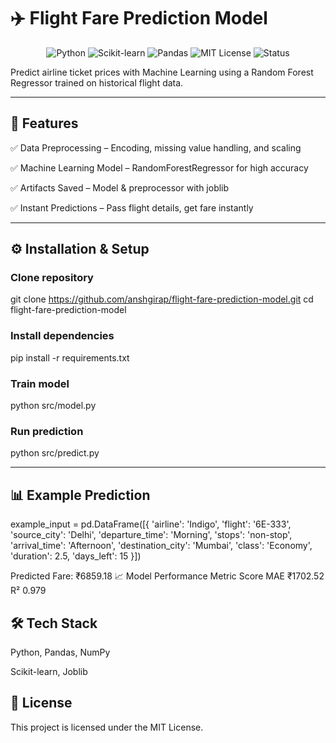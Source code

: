 # ✈️ Flight Fare Prediction Model

<p align="center"> <img src="https://img.shields.io/badge/Python-3.13-blue?logo=python" alt="Python"> <img src="https://img.shields.io/badge/Scikit--learn-Model-orange?logo=scikit-learn" alt="Scikit-learn"> <img src="https://img.shields.io/badge/Pandas-Data%20Analysis-yellow?logo=pandas" alt="Pandas"> <img src="https://img.shields.io/badge/License-MIT-green" alt="MIT License"> <img src="https://img.shields.io/badge/Status-Completed-brightgreen" alt="Status"> </p>
Predict airline ticket prices with Machine Learning using a Random Forest Regressor trained on historical flight data.

---

## 🚀 Features

✅ Data Preprocessing – Encoding, missing value handling, and scaling

✅ Machine Learning Model – RandomForestRegressor for high accuracy

✅ Artifacts Saved – Model & preprocessor with joblib

✅ Instant Predictions – Pass flight details, get fare instantly

---

## ⚙️ Installation & Setup

### Clone repository

git clone https://github.com/anshgirap/flight-fare-prediction-model.git
cd flight-fare-prediction-model

### Install dependencies

pip install -r requirements.txt

### Train model

python src/model.py

### Run prediction

python src/predict.py

---

## 📊 Example Prediction

example_input = pd.DataFrame([{
'airline': 'Indigo',
'flight': '6E-333',
'source_city': 'Delhi',
'departure_time': 'Morning',
'stops': 'non-stop',
'arrival_time': 'Afternoon',
'destination_city': 'Mumbai',
'class': 'Economy',
'duration': 2.5,
'days_left': 15
}])

Predicted Fare: ₹6859.18
📈 Model Performance
Metric Score
MAE ₹1702.52
R² 0.979

## 🛠️ Tech Stack

Python, Pandas, NumPy

Scikit-learn, Joblib

## 📜 License

This project is licensed under the MIT License.
